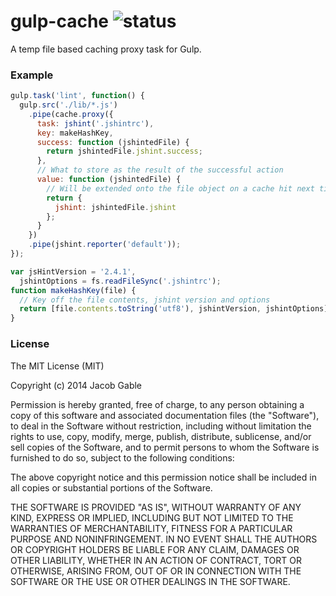 gulp-cache  ![status](https://secure.travis-ci.org/jgable/gulp-cache.png?branch=master)
==========

A temp file based caching proxy task for Gulp.

### Example

```javascript
gulp.task('lint', function() {
  gulp.src('./lib/*.js')
    .pipe(cache.proxy({
      task: jshint('.jshintrc'),
      key: makeHashKey,
      success: function (jshintedFile) {
        return jshintedFile.jshint.success;
      },
      // What to store as the result of the successful action
      value: function (jshintedFile) {
        // Will be extended onto the file object on a cache hit next time task is ran
        return {
          jshint: jshintedFile.jshint
        };
      }
    })
    .pipe(jshint.reporter('default'));
});

var jsHintVersion = '2.4.1',
  jshintOptions = fs.readFileSync('.jshintrc');
function makeHashKey(file) {
  // Key off the file contents, jshint version and options
  return [file.contents.toString('utf8'), jshintVersion, jshintOptions].join('');
}
```

### License

The MIT License (MIT)

Copyright (c) 2014 Jacob Gable

Permission is hereby granted, free of charge, to any person obtaining a copy of
this software and associated documentation files (the "Software"), to deal in
the Software without restriction, including without limitation the rights to
use, copy, modify, merge, publish, distribute, sublicense, and/or sell copies of
the Software, and to permit persons to whom the Software is furnished to do so,
subject to the following conditions:

The above copyright notice and this permission notice shall be included in all
copies or substantial portions of the Software.

THE SOFTWARE IS PROVIDED "AS IS", WITHOUT WARRANTY OF ANY KIND, EXPRESS OR
IMPLIED, INCLUDING BUT NOT LIMITED TO THE WARRANTIES OF MERCHANTABILITY, FITNESS
FOR A PARTICULAR PURPOSE AND NONINFRINGEMENT. IN NO EVENT SHALL THE AUTHORS OR
COPYRIGHT HOLDERS BE LIABLE FOR ANY CLAIM, DAMAGES OR OTHER LIABILITY, WHETHER
IN AN ACTION OF CONTRACT, TORT OR OTHERWISE, ARISING FROM, OUT OF OR IN
CONNECTION WITH THE SOFTWARE OR THE USE OR OTHER DEALINGS IN THE SOFTWARE.
